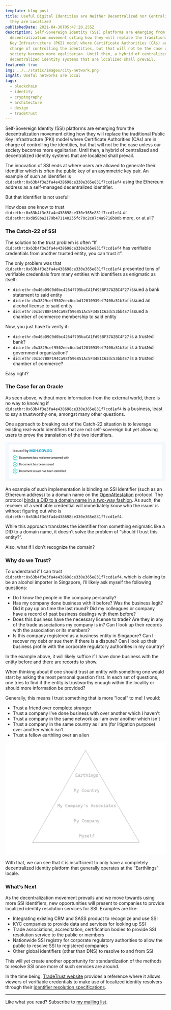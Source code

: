 ```yaml
---
template: blog-post
title: Useful Digital Identities are Neither Decentralized nor Centralized -
  they are Localized
publishedDate: 2021-04-30T05:47:20.255Z
description: Self-Sovereign Identity (SSI) platforms are emerging from the
  decentralization movement citing how they will replace the traditional Public
  Key Infrastructure (PKI) model where Certificate Authorities (CAs) are in
  charge of controlling the identities, but that will not be the case unless our
  society becomes more egalitarian. Until then, a hybrid of centralized and
  decentralized identity systems that are localized shall prevail.
featured: true
img: ../../static/images/city-network.png
imgAlt: Useful networks are local
tags:
  - blockchain
  - identity
  - cryptography
  - architecture
  - design
  - tradetrust
---
```

Self-Sovereign Identity (SSI) platforms are emerging from the decentralization movement citing how they will replace the traditional Public Key Infrastructure (PKI) model where Certificate Authorities (CAs) are in charge of controlling the identities, but that will not be the case unless our society becomes more egalitarian. Until then, a hybrid of centralized and decentralized identity systems that are localized shall prevail.

The innovation of SSI ends at where users are allowed to generate their identifier which is often the public key of an asymmetric key pair. An example of such an identifier is `did:ethr:0x63b4f3e3fa4e438698ce330e365e831f7ccd1ef4` using the Ethereum address as a self-managed decentralized identifier.

But that identifier is not useful!

How does one know to trust `did:ethr:0x63b4f3e3fa4e438698ce330e365e831f7ccd1ef4` or `did:ethr:0xd858ba2179b471140235fc70c2c87c4a9716b00b` more, or at all?

### The Catch-22 of SSI

The solution to the trust problem is often “If `did:ethr:0x63b4f3e3fa4e438698ce330e365e831f7ccd1ef4` has verifiable credentials from another trusted entity, you can trust it”.

The only problem was that `did:ethr:0x63b4f3e3fa4e438698ce330e365e831f7ccd1ef4` presented tons of verifiable credentials from many entities with identifiers as enigmatic as itself:

* `did:ethr:0x46bD9C0d0bc4264f795baCA1Fd958F37A2BC4F27` issued a bank statement to said entity
* `did:ethr:0x3829cef9502eec6cdbd12010939ef7400a51b3bf` issued an alcohol license to said entity
* `did:ethr:0x1d7B8F194Ca98f596851Ac5F3481C63dc53bb4E7` issued a chamber of commerce membership to said entity

Now, you just have to verify if:

* `did:ethr:0x46bD9C0d0bc4264f795baCA1Fd958F37A2BC4F27` is a trusted bank?
* `did:ethr:0x3829cef9502eec6cdbd12010939ef7400a51b3bf` is a trusted government organization?
* `did:ethr:0x1d7B8F194Ca98f596851Ac5F3481C63dc53bb4E7` is a trusted chamber of commerce?

Easy right?

### The Case for an Oracle

As seen above, without more information from the external world, there is no way to knowing if `did:ethr:0x63b4f3e3fa4e438698ce330e365e831f7ccd1ef4` is a business, least to say a trustworthy one, amongst many other questions.

One approach to breaking out of the Catch-22 situation is to leverage existing real-world identifiers that are not self-sovereign but yet allowing users to prove the translation of the two identifiers.

![Sample header of an HealthCert](../../static/images/sample-healthcert-header.png "Sample header of an HealthCert")

An example of such implementation is binding an SSI identifier (such as an Ethereum address) to a domain name on the [OpenAttestation](https://www.openattestation.com/) protocol. The protocol [binds a DID to a domain name in a two-way fashion](https://www.openattestation.com/docs/advanced/identity-proofs). As such, the receiver of a verifiable credential will immediately know who the issuer is without figuring out who is `did:ethr:0x63b4f3e3fa4e438698ce330e365e831f7ccd1ef4`.

While this approach translates the identifier from something enigmatic like a DID to a domain name, it doesn't solve the problem of “should I trust this entity?”.

Also, what if I don’t recognize the domain?

### Why do we Trust?

To understand if I can trust `did:ethr:0x63b4f3e3fa4e438698ce330e365e831f7ccd1ef4`, which is claiming to be an alcohol importer in Singapore, I’ll likely ask myself the following questions:

* Do I know the people in the company personally?
* Has my company done business with it before? Was the business legit? Did it pay up on time the last round? Did my colleagues or company have a record of past business dealings with them before?
* Does this business have the necessary license to trade? Are they in any of the trade associations my company is in? Can I look up their records with the association or its members?
* Is this company registered as a business entity in Singapore? Can I recover my debt or sue them if there is a dispute? Can I look up their business profile with the corporate regulatory authorities in my country?

In the example above, it will likely suffice if I have done business with the entity before and there are records to show.

When thinking about if one should trust an entity with something one would start by asking the most personal question first. In each set of questions, one tries to find if the entity is trustworthy enough within the locality or should more information be provided?

Generally, this means I trust something that is more “local” to me! I would:

* Trust a friend over complete stranger
* Trust a company I've done business with over another which I haven't
* Trust a company in the same network as I am over another which isn't
* Trust a company in the same country as I am (for litigation purpose) over another which isn't
* Trust a fellow earthling over an alien

![Hierarchy of trust](../../static/images/hierarchy-of-trust.png "Who do I trust?")

With that, we can see that it is insufficient to only have a completely decentralized identity platform that generally operates at the “Earthlings” locale.

### What’s Next

As the decentralization movement prevails and we move towards using more SSI identifiers, new opportunities will present to companies to provide localized identity resolution services for SSI. Examples are like:

* Integrating existing CRM and SASS product to recognize and use SSI
* KYC companies to provide data and services for looking up SSI
* Trade associations, accreditation, certification bodies to provide SSI resolution service to the public or members
* Nationwide SSI registry for corporate regulatory authorities to allow the public to resolve SSI to registered companies
* Other global identifiers (other than DNS) to resolve to and from SSI

This will yet create another opportunity for standardization of the methods to resolve SSI once more of such services are around.

In the time being, [TradeTrust website](https://tradetrust.io/) provides a reference where it allows viewers of verifiable credentials to make use of localized identity resolvers through their [identifier resolution specifications](https://github.com/Open-Attestation/adr/blob/master/identifier_resolution_api.md).

- - -

Like what you read? Subscribe to [my mailing list](https://geek.us2.list-manage.com/subscribe?u=bfcc21792349f4f0eaff4a2a3&id=694896a0df).